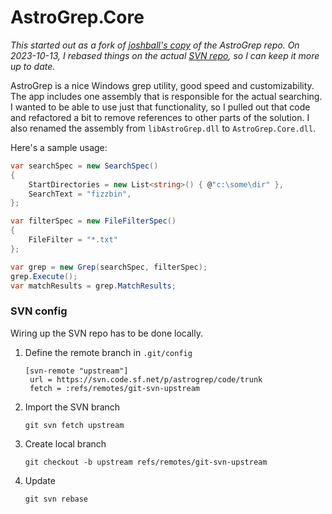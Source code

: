 # AstroGrep.Core

*This started out as a fork of [joshball's copy](https://github.com/joshball/astrogrep) of the AstroGrep repo. On 2023-10-13, I rebased things on the actual [SVN repo](https://sourceforge.net/p/astrogrep/code/HEAD/tree/trunk/AstroGrep/), so I can keep it more up to date.*

AstroGrep is a nice Windows grep utility, good speed and customizability. The app includes one assembly that is responsible for the actual searching. I wanted to be able to use just that functionality, so I pulled out that code and refactored a bit to remove references to other parts of the solution. I also renamed the assembly from `libAstroGrep.dll` to `AstroGrep.Core.dll`.

Here's a sample usage:
```csharp
var searchSpec = new SearchSpec()
{
    StartDirectories = new List<string>() { @"c:\some\dir" },    
    SearchText = "fizzbin",
};

var filterSpec = new FileFilterSpec()
{
    FileFilter = "*.txt"
};

var grep = new Grep(searchSpec, filterSpec);
grep.Execute();
var matchResults = grep.MatchResults;
```

### SVN config

Wiring up the SVN repo has to be done locally.

1. Define the remote branch in `.git/config`
   ```
   [svn-remote "upstream"]
   	url = https://svn.code.sf.net/p/astrogrep/code/trunk
   	fetch = :refs/remotes/git-svn-upstream
   ```

2. Import the SVN branch
   ```
   git svn fetch upstream
   ```

3. Create local branch
   ```
   git checkout -b upstream refs/remotes/git-svn-upstream
   ```

4. Update
   ```
   git svn rebase
   ```

   
